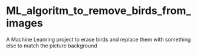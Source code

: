 # ML_algoritm_to_remove_birds_from_images

A  Machine Leanring project to erase birds and replace them with something else to match the picture background
